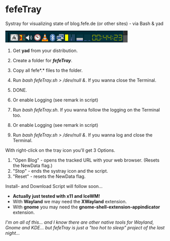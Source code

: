 # fefeTray
Systray for visualizing state of blog.fefe.de (or other sites) - via Bash &amp; yad
 
![Tray with fefeTray](/pics/TRAY.png)
 
1. Get **yad** from your distribution.
2. Create a folder for ***fefeTray***.
3. Copy all fefe*.* files to the folder.
4. Run *bash fefeTray.sh > /dev/null &*. If you wanna close the Terminal.
5. DONE.
 
6. Or enable Logging (see remark in script)
7. Run *bash fefeTray.sh*. If you wanna follow the logging on the Terminal too.
 
8. Or enable Logging (see remark in script)
9. Run *bash fefeTray.sh > /dev/null &*. If you wanna log and close the Terminal.
 
 
With right-click on the tray icon you'll get 3 Options.
 
1. "Open Blog" - opens the tracked URL with your web browser. (Resets the NewData flag.)
2. "Stop" - ends the systray icon and the script.
3. "Reset" - resets the NewData flag.
 
Install- and Download Script will follow soon...
 
- **Actually just tested with x11 and IceWM!**
- With **Wayland** we may need the **XWayland** extension.
- With **gnome** you may need the **gnome-shell-extension-appindicator** extension.
 
*I'm on all of this... and I know there are other native tools for Wayland, Gnome and KDE... but fefeTray is just a "too hot to sleep" project of the last night...*
